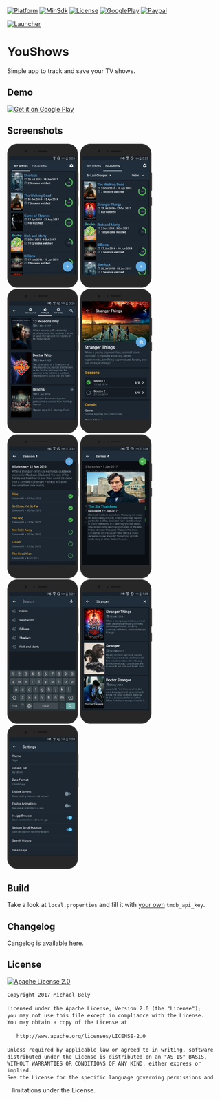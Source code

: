 [apk]:        https://github.com/michaelbel/youshows/blob/master/app/release/shows-v1.0.2.apk
[tmdb]:       https://developers.themoviedb.org/3/getting-started/introduction
[paypal]:     https://paypal.me/michaelbel
[github]:     https://github.com/michaelbel/youshows
[licence]:    http://www.apache.org/licenses/LICENSE-2.0
[cangelog]:   https://github.com/michaelbel/YouShows/blob/master/CHANGELOG.md
[googleplay]: https://play.google.com/store/apps/details?id=org.michaelbel.shows

[launcher]: ..res/mipmap-xxxhdpi/ic_launcher.png

[minsdk-badge]:     https://img.shields.io/badge/minSdkVersion-21-0097A7.svg
[paypal-badge]:     https://img.shields.io/badge/Donate-Paypal-0097A7.svg
[license-badge]:    https://img.shields.io/badge/License-Apache_v2.0-0097A7.svg
[arsenal-badge]:    https://img.shields.io/badge/Android%20Arsenal-BottomSheet-0097A7.svg?style=flat
[platform-badge]:   https://img.shields.io/badge/Platform-Android-0097A7.svg
[googleplay-badge]: https://img.shields.io/badge/Google_Play-Demo-0097A7.svg

<!---------------------------------------------------------------------------------------------------->

[![Platform][platform-badge]][github]
[![MinSdk][minsdk-badge]][github]
[![License][license-badge]][licence]
[![GooglePlay][googleplay-badge]][googleplay]
[![Paypal][paypal-badge]][paypal]

[![Launcher][launcher]][googleplay]
# YouShows
Simple app to track and save your TV shows.

## Demo
<a href="https://play.google.com/store/apps/details?id=org.michaelbel.shows" target="_blank">
  <img alt="Get it on Google Play" src="https://goo.gl/cR2qQH" height="100"/>
</a>

## Screenshots
<div style="dispaly:flex">
    <img style="margin-left:0px;" src="screenshots/render/1.png" width="33%">
    <img style="margin-left:0px;" src="screenshots/render/2.png" width="33%">
    <img style="margin-left:0px;" src="screenshots/render/3.png" width="33%">
    <img style="margin-left:0px;" src="screenshots/render/4.png" width="33%">
    <img style="margin-left:0px;" src="screenshots/render/5.png" width="33%">
    <img style="margin-left:0px;" src="screenshots/render/6.png" width="33%">
    <img style="margin-left:0px;" src="screenshots/render/7.png" width="33%">
    <img style="margin-left:0px;" src="screenshots/render/8.png" width="33%">
    <img style="margin-left:0px;" src="screenshots/render/9.png" width="33%">
</div>

## Build

Take a look at `local.properties` and fill it with [your own][tmdb] `tmdb_api_key`.

## Changelog
Cangelog is available [here][cangelog].

## License
<a href="http://www.apache.org/licenses/LICENSE-2.0" target="_blank">
  <img alt="Apache License 2.0" src="https://github.com/michaelbel/YouShows/blob/master/images/apache_software_foundation_logo.png" height="110"/>
</a>

    Copyright 2017 Michael Bely

    Licensed under the Apache License, Version 2.0 (the "License");
    you may not use this file except in compliance with the License.
    You may obtain a copy of the License at

       http://www.apache.org/licenses/LICENSE-2.0

    Unless required by applicable law or agreed to in writing, software
    distributed under the License is distributed on an "AS IS" BASIS,
    WITHOUT WARRANTIES OR CONDITIONS OF ANY KIND, either express or implied.
    See the License for the specific language governing permissions and
    limitations under the License.

